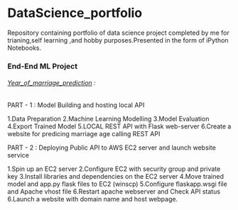 # DataScience_portfolio
Repository containing portfolio of data science project completed by me for trianing,self learning ,and hobby purposes.Presented in the form of iPython Notebooks.
### End-End ML Project
###### [Year_of_marriage_prediction](https://github.com/sasikala07/DataScience_portfolio/tree/master/ML_Project) : 
PART - 1 : Model Building and hosting local API

1.Data Preparation
2.Machine Learning Modelling
3.Model Evaluation
4.Export Trained Model
5.LOCAL REST API with Flask web-server
6.Create a website for predicing marriage age calling REST API

PART - 2 : Deploying Public API to AWS EC2 server and launch website service

1.Spin up an EC2 server
2.Configure EC2 with security group and private key
3.Install libraries and dependencies on the EC2 server
4.Move trained model and app.py flask files to EC2 (winscp)
5.Configure flaskapp.wsgi file and Apache vhost file
6.Restart apache webserver and Check API status
6.Launch a website with domain name and host webpage.
